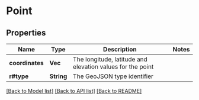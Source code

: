 # Point

## Properties

Name | Type | Description | Notes
------------ | ------------- | ------------- | -------------
**coordinates** | **Vec<f32>** | The longitude, latitude and elevation values for the point | 
**r#type** | **String** | The GeoJSON type identifier | 

[[Back to Model list]](../README.md#documentation-for-models) [[Back to API list]](../README.md#documentation-for-api-endpoints) [[Back to README]](../README.md)


